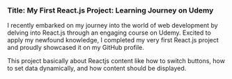 
<h3>Title: My First React.js Project: Learning Journey on Udemy</h3>

<p>I recently embarked on my journey into the world of web development by delving into React.js through an engaging course on Udemy. Excited to apply my newfound knowledge, I completed my very first React.js project and proudly showcased it on my GitHub profile.</p>

<p>This project basically about Reactjs content like how to switch buttons, how to set data dynamically, and how content should be displayed.</p>
